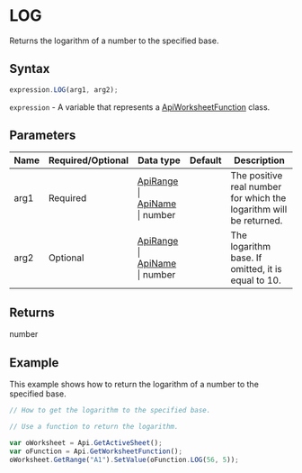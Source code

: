 # LOG

Returns the logarithm of a number to the specified base.

## Syntax

```javascript
expression.LOG(arg1, arg2);
```

`expression` - A variable that represents a [ApiWorksheetFunction](../ApiWorksheetFunction.md) class.

## Parameters

| **Name** | **Required/Optional** | **Data type** | **Default** | **Description** |
| ------------- | ------------- | ------------- | ------------- | ------------- |
| arg1 | Required | [ApiRange](../../ApiRange/ApiRange.md) \| [ApiName](../../ApiName/ApiName.md) \| number |  | The positive real number for which the logarithm will be returned. |
| arg2 | Optional | [ApiRange](../../ApiRange/ApiRange.md) \| [ApiName](../../ApiName/ApiName.md) \| number |  | The logarithm base. If omitted, it is equal to 10. |

## Returns

number

## Example

This example shows how to return the logarithm of a number to the specified base.

```javascript editor-xlsx
// How to get the logarithm to the specified base.

// Use a function to return the logarithm.

var oWorksheet = Api.GetActiveSheet();
var oFunction = Api.GetWorksheetFunction();
oWorksheet.GetRange("A1").SetValue(oFunction.LOG(56, 5));
```

